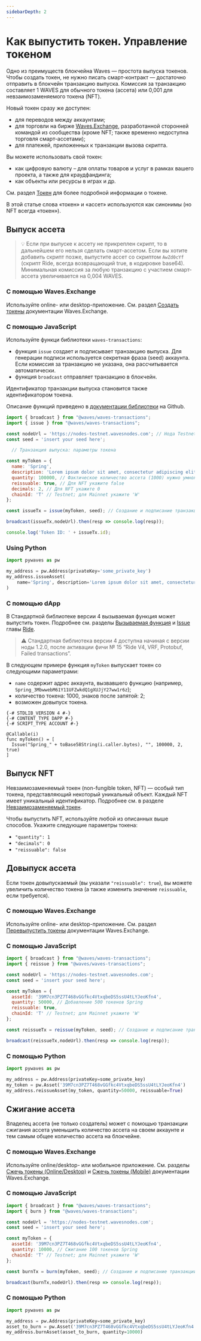 ```yaml
---
sidebarDepth: 2
---
```


# Как выпустить токен. Управление токеном

Одно из преимуществ блокчейна Waves — простота выпуска токенов. Чтобы создать токен, не нужно писать смарт-контракт — достаточно отправить в блокчейн транзакцию выпуска. Комиссия за транзакцию составляет 1 WAVES для обычного токена (ассета) или 0,001 для невзаимозаменяемого токена (NFT).

Новый токен сразу же доступен:

* для переводов между аккаунтами;
* для торговли на бирже [Waves.Exchange](https://waves.exchange/), разработанной сторонней командой из сообщества (кроме NFT; также временно недоступна торговля смарт-ассетами);
* для платежей, приложенных к транзакции вызова скрипта.

Вы можете использовать свой токен:

* как цифровую валюту – для оплаты товаров и услуг в рамках вашего проекта, а также для краудфандинга;
* как объекты или ресурсы в играх и др.

См. раздел [Токен](/ru/blockchain/token/) для более подробной информации о токене.

В этой статье слова «токен» и «ассет» используются как синонимы (но NFT всегда «токен»).

## Выпуск ассета

> :bulb: Если при выпуске к ассету не прикреплен скрипт, то в дальнейшем его нельзя сделать смарт-ассетом. Если вы хотите добавить скрипт позже, выпустите ассет со скриптом `AwZd0cYf` (скрипт Ride, всегда возвращающий true, в кодировке base64). Минимальная комиссия за любую транзакцию с участием смарт-ассета увеличивается на 0,004 WAVES.

### С помощью Waves.Exchange

Используйте online- или desktop-приложение. См. раздел [Создать токены](https://docs.waves.exchange/ru/waves-exchange/waves-exchange-online-desktop/online-desktop-asset/online-desktop-token-creation) документации Waves.Exchange.

### С помощью JavaScript

Используйте функци библиотеки `waves-transactions`:

* функция `issue` создает и подписывает транзакцию выпуска. Для генерации подписи используется секретная фраза (seed) аккаунта. Если комиссия за транзакцию не указана, она рассчитывается автоматически.
* функция `broadcast` отправляет транзакцию в блокчейн.

Идентификатор транзакции выпуска становится также идентификатором токена.

Описание функций приведено в [документации библиотеки](https://wavesplatform.github.io/waves-transactions/index.html) на Github.

```javascript
import { broadcast } from "@waves/waves-transactions";
import { issue } from "@waves/waves-transactions";

const nodeUrl = 'https://nodes-testnet.wavesnodes.com'; // Нода Testnet
const seed = 'insert your seed here';

  // Транзакция выпуска: параметры токена

const myToken = {
  name: 'Spring',
  description: 'Lorem ipsum dolor sit amet, consectetur adipiscing elit, sed do eiusmod tempor incididunt ut labore et dolore magna aliqua.',
  quantity: 100000, // Фактическое количество ассета (1000) нужно умножить на 10^decimals (100); для выпуска NFT укажите 1
  reissuable: true, // Для NFT укажите false
  decimals: 2, // Для NFT укажите 0
  chainId: 'T' // Testnet; для Mainnet укажите 'W'
};

const issueTx = issue(myToken, seed); // Создание и подписание транзакции выпуска

broadcast(issueTx,nodeUrl).then(resp => console.log(resp));

console.log('Token ID: ' + issueTx.id);
```

### Using Python

```python
import pywaves as pw

my_address = pw.Address(privateKey='some_private_key')
my_address.issueAsset(
    name='Spring', description='Lorem ipsum dolor sit amet, consectetur adipiscing elit, sed do eiusmod tempor incididunt ut labore et dolore magna aliqua.', quantity=100000, decimals=2
)
```

### С помощью dApp

В Стандартной библиотеке версии 4 вызываемая функция может выпустить токен. Подробнее см. разделы [Вызываемая функция](/ru/ride/functions/callable-function) и [Issue](/ru/ride/structures/script-actions/issue) главы [Ride](/ru/ride/).

> :warning: Стандартная библиотека версии 4 доступна начиная с версии ноды 1.2.0, после активации фичи №&nbsp;15 “Ride V4, VRF, Protobuf, Failed transactions”.

В следующем примере функция `myToken` выпускает токен со следующими параметрами:

* `name` содержит адрес аккаунта, вызвавшего функцию (например, `Spring_3MbwwebM61Y11UFZwkdQ1gXUJjY27ww1r6z`);
* количество токена: 1000, знаков после запятой: 2;
* возможен довыпуск токена.

```ride
{-# STDLIB_VERSION 4 #-}
{-# CONTENT_TYPE DAPP #-}
{-# SCRIPT_TYPE ACCOUNT #-}
  
@Callable(i)
func myToken() = [
  Issue("Spring_" + toBase58String(i.caller.bytes), "", 100000, 2, true)
]
```

## Выпуск NFT

Невзаимозаменяемый токен (non-fungible token, NFT) — особый тип токена, представляющий некоторый уникальный объект. Каждый NFT имеет уникальный идентификатор. Подробнее см. в разделе [Невзаимозаменяемый токен](/ru/blockchain/token/non-fungible-token).

Чтобы выпустить NFT, используйте любой из описанных выше способов. Укажите следующие параметры токена:

* `"quantity": 1`
* `"decimals": 0`
* `"reissuable": false`

## Довыпуск ассета

Если токен довыпускаемый (вы указали `"reissuable": true`), вы можете увеличить количество токена (а также изменить значение `reissuable`, если требуется).

### С помощью Waves.Exchange

Используйте online- или desktop-приложение. См. раздел [Перевыпустить токены](https://docs.waves.exchange/ru/waves-exchange/waves-exchange-online-desktop/online-desktop-asset/online-desktop-token-reissue) документации Waves.Exchange.

### С помощью JavaScript

```javascript
import { broadcast } from "@waves/waves-transactions";
import { reissue } from "@waves/waves-transactions";

const nodeUrl = 'https://nodes-testnet.wavesnodes.com';
const seed = 'insert your seed here';

const myToken = {
  assetId: '39M7cn3PZ7T468vGGfkc4VtxqbeDS5ssU4tLYJeoKfn4',
  quantity: 50000, // Добавление 500 токенов Spring
  reissuable: true,
  chainId: 'T' // Testnet; для Mainnet укажите 'W'
};

const reissueTx = reissue(myToken, seed); // Создание и подписание транзакции довыпуска

broadcast(reissueTx,nodeUrl).then(resp => console.log(resp));
```

### С помощью Python

```python
import pywaves as pw

my_address = pw.Address(privateKey=some_private_key)
my_token = pw.Asset('39M7cn3PZ7T468vGGfkc4VtxqbeDS5ssU4tLYJeoKfn4')
my_address.reissueAsset(my_token, quantity=50000, reissuable=True)
```

## Сжигание ассета

Владелец ассета (не только создатель) может с помощью транзакции сжигания ассета уменьшить количество ассета на своем аккаунте и тем самым общее количество ассета на блокчейне.

### С помощью Waves.Exchange

Используйте online/desktop- или мобильное приложение. См. разделы [Сжечь токены (Online/Desktop)](https://docs.waves.exchange/ru/waves-exchange/waves-exchange-online-desktop/online-desktop-asset/online-desktop-token-token-burn) и [Сжечь токены (Mobile)](https://docs.waves.exchange/ru/waves-exchange/waves-exchange-mobile/mobile-asset/mobile-token-burn) документации Waves.Exchange.

### С помощью JavaScript

```javascript
import { broadcast } from "@waves/waves-transactions";
import { burn } from "@waves/waves-transactions";

const nodeUrl = 'https://nodes-testnet.wavesnodes.com';
const seed = 'insert your seed here';

const myToken = {
  assetId: '39M7cn3PZ7T468vGGfkc4VtxqbeDS5ssU4tLYJeoKfn4',
  quantity: 10000, // Сжигание 100 токенов Spring
  chainId: 'T' // Testnet; для Mainnet укажите 'W'
};

const burnTx = burn(myToken, seed); // Создание и подписание транзакции сжигания токена

broadcast(burnTx,nodeUrl).then(resp => console.log(resp));
```

### С помощью Python

```python
import pywaves as pw

my_address = pw.Address(privateKey=some_private_key)
asset_to_burn = pw.Asset('39M7cn3PZ7T468vGGfkc4VtxqbeDS5ssU4tLYJeoKfn4')
my_address.burnAsset(asset_to_burn, quantity=10000)
```
